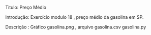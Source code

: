 Titulo: Preço Médio 


Introdução:  Exercício modulo 18 , preço médio da gasolina em SP.

Descrição : Gráfico gasolina.png , arquivo gasolina.csv gasolina.py
